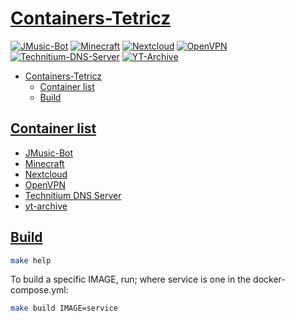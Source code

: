 # [Containers-Tetricz](#containers-tetricz)

[![JMusic-Bot](https://jenkins.tetricz.com/buildStatus/icon?job=Container+Builds%2FJMusic-Bot+Container+Build&subject=JMusic-Bot)](https://jenkins.tetricz.com/job/Container%20Builds/job/JMusic-Bot%20Container%20Build/)
[![Minecraft](https://jenkins.tetricz.com/buildStatus/icon?style=flat-square?job=Container+Builds%2FMinecraft-Containers&subject=Minecraft)](https://jenkins.tetricz.com/job/Container%20Builds/job/Minecraft-Containers/)
[![Nextcloud](https://jenkins.tetricz.com/buildStatus/icon?job=Container+Builds%2FNextcloud+Container+Build&subject=Nextcloud)](https://jenkins.tetricz.com/job/Container%20Builds/job/Nextcloud%20Container%20Build/)
[![OpenVPN](https://jenkins.tetricz.com/buildStatus/icon?job=Container+Builds%2FOpenVPN+Container+Build&subject=OpenVPN)](https://jenkins.tetricz.com/job/Container%20Builds/job/OpenVPN%20Container%20Build/)
[![Technitium-DNS-Server](https://jenkins.tetricz.com/buildStatus/icon?job=Container+Builds%2FTechnitium-DNS-Server+Container+Build&subject=Technitium-DNS-Server)](https://jenkins.tetricz.com/job/Container%20Builds/job/Technitium-DNS-Server%20Container%20Build/)
[![YT-Archive](https://jenkins.tetricz.com/buildStatus/icon?job=Container+Builds%2FYT-Archive+Build&subject=YT-Archive)](https://jenkins.tetricz.com/job/Container%20Builds/job/YT-Archive%20Build/)

- [Containers-Tetricz](#containers-tetricz)
  - [Container list](#container-list)
  - [Build](#build)

## [Container list](#container-list)

- [JMusic-Bot](jmusic-bot/)
- [Minecraft](minecraft/)
- [Nextcloud](nextcloud/)
- [OpenVPN](openvpn/)
- [Technitium DNS Server](technitium/)
- [yt-archive](yt-archive/)

## [Build](#build)

```bash
make help
```

To build a specific IMAGE, run; where service is one in the docker-compose.yml:

```bash
make build IMAGE=service
```
